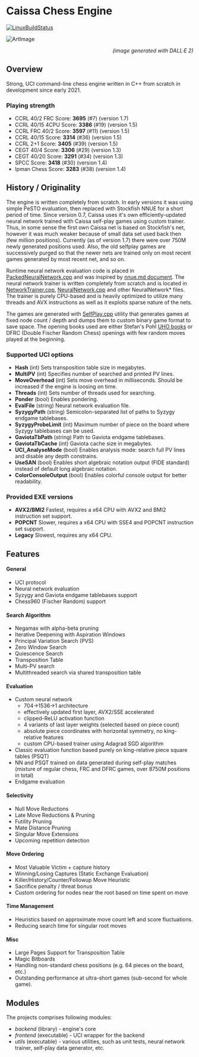 # Caissa Chess Engine

[![LinuxBuildStatus](https://github.com/Witek902/Caissa/workflows/Linux/badge.svg)](https://github.com/Witek902/Caissa/actions/workflows/linux.yml)

![ArtImage](https://user-images.githubusercontent.com/5882734/193368109-abce432b-85e9-4f11-bb3c-57fd3d27db22.jpg?raw=true)
<p style='text-align: right;'><em>(image generated with DALL·E 2)</em></p>

## Overview

Strong, UCI command-line chess engine written in C++ from scratch in development since early 2021.

### Playing strength

* CCRL 40/2 FRC Score: **3695** (#7) (version 1.7)
* CCRL 40/15 4CPU Score: **3386** (#19) (version 1.5)
* CCRL FRC 40/2 Score: **3597** (#11) (version 1.5)
* CCRL 40/15 Score: **3314** (#36) (version 1.5)
* CCRL 2+1 Score: **3405** (#39) (version 1.5)
* CEGT 40/4 Score: **3306** (#29) (version 1.3)
* CEGT 40/20 Score: **3291** (#34) (version 1.3)
* SPCC Score: **3418** (#30) (version 1.4)
* Ipman Chess Score: **3283** (#38) (version 1.4)

## History / Originality

The engine is written completely from scratch. In early versions it was using simple PeSTO evaluation, then replaced with Stockfish NNUE for a short period of time. Since version 0.7, Caissa uses it's own efficiently-updated neural network trained with Caissa self-play games using custom trainer. Thus, in some sense the first own Caissa net is based on Stockfish's net, however it was much weaker because of small data set used back then (few million positions). Currently (as of version 1.7) there were over 750M newly generated positions used. Also, the old selfplay games are successively purged so that the newer nets are trained only on most recent games generated by most recent net, and so on.

Runtime neural network evaluation code is placed in [PackedNeuralNetwork.cpp](https://github.com/Witek902/Caissa/blob/devel/src/backend/PackedNeuralNetwork.cpp) and was inspired by [nnue.md document](https://github.com/glinscott/nnue-pytorch/blob/master/docs/nnue.md). The neural network trainer is written completely from scratch and is located in [NetworkTrainer.cpp](https://github.com/Witek902/Caissa/blob/devel/src/utils/NetworkTrainer.cpp), [NeuralNetwork.cpp](https://github.com/Witek902/Caissa/blob/devel/src/utils/NeuralNetwork.cpp) and other NeuralNetwork* files. The trainer is purely CPU-based and is heavily optimized to utilize many threads and AVX instructions as well as it exploits sparse nature of the nets.

The games are generated with [SelfPlay.cpp](https://github.com/Witek902/Caissa/blob/devel/src/utils/SelfPlay.cpp) utility that generates games at fixed node count / depth and dumps them to custom binary game format to save space. The opening books used are either Stefan's Pohl [UHO books](https://www.sp-cc.de/uho_2022.htm) or DFRC (Double Fischer Random Chess) openings with few random moves played at the beginning.

### Supported UCI options

* **Hash** (int) Sets transposition table size in megabytes.
* **MultiPV** (int) Specifies number of searched and printed PV lines.
* **MoveOverhead** (int) Sets move overhead in milliseconds. Should be increased if the engine is loosing on time.
* **Threads** (int) Sets number of threads used for searching.
* **Ponder** (bool) Enables pondering.
* **EvalFile** (string) Neural network evaluation file.
* **SyzygyPath** (string) Semicolon-separated list of paths to Syzygy endgame tablebases.
* **SyzygyProbeLimit** (int) Maximum number of piece on the board where Syzygy tablebases can be used.
* **GaviotaTbPath** (string) Path to Gaviota endgame tablebases.
* **GaviotaTbCache** (int) Gaviota cache size in megabytes.
* **UCI_AnalyseMode** (bool) Enables analysis mode: search full PV lines and disable any depth constrains.
* **UseSAN** (bool) Enables short algebraic notation output (FIDE standard) instead of default long algebraic notation.
* **ColorConsoleOutput** (bool) Enables colorful console output for better readability.


### Provided EXE versions

* **AVX2/BMI2** Fastest, requires a x64 CPU with AVX2 and BMI2 instruction set support.
* **POPCNT** Slower, requires a x64 CPU with SSE4 and POPCNT instruction set support.
* **Legacy** Slowest, requires any x64 CPU.


## Features

#### General
* UCI protocol
* Neural network evaluation
* Syzygy and Gaviota endgame tablebases support
* Chess960 (Fischer Random) support

#### Search Algorithm
* Negamax with alpha-beta pruning
* Iterative Deepening with Aspiration Windows
* Principal Variation Search (PVS)
* Zero Window Search
* Quiescence Search
* Transposition Table
* Multi-PV search
* Multithreaded search via shared transposition table

#### Evaluation
* Custom neural network
  * 704&rarr;1536&rarr;1 architecture
  * effectively updated first layer, AVX2/SSE accelerated
  * clipped-ReLU activation function
  * 4 variants of last layer weights (selected based on piece count)
  * absolute piece coordinates with horizontal symmetry, no king-relative features
  * custom CPU-based trainer using Adagrad SGD algorithm
* Classic evaluation function based purely on king-relative piece square tables (PSQT)
* NN and PSQT trained on data generated during self-play matches (mixture of regular chess, FRC and DFRC games, over 8750M positions in total)
* Endgame evaluation

#### Selectivity
* Null Move Reductions
* Late Move Reductions & Pruning
* Futility Pruning
* Mate Distance Pruning
* Singular Move Extensions
* Upcoming repetition detection

#### Move Ordering
* Most Valuable Victim + capture history
* Winning/Losing Captures (Static Exchange Evaluation)
* Killer/History/Counter/Followup Move Heuristic
* Sacrifice penalty / threat bonus
* Custom ordering for nodes near the root based on time spent on move

#### Time Management
* Heuristics based on approximate move count left and score fluctuations.
* Reducing search time for singular root moves

#### Misc
* Large Pages Support for Transposition Table
* Magic Bitboards
* Handling non-standard chess positions (e.g. 64 pieces on the board, etc.)
* Outstanding performance at ultra-short games (sub-second for whole game).

## Modules

The projects comprises following modules:
  * _backend_ (library) - engine's core
  * _frontend_ (executable) - UCI wrapper for the backend
  * _utils_ (executable) - various utilities, such as unit tests, neural network trainer, self-play data generator, etc.
